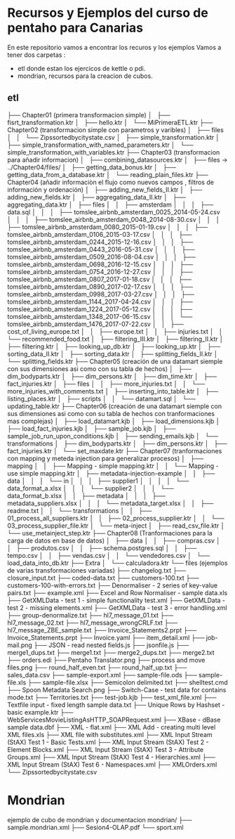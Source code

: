 # Recursos y Ejemplos del curso de pentaho para Canarias

En este repositorio vamos a encontrar los recuros y los ejemplos 
Vamos a tener dos carpetas :
* etl donde estan los ejercicos de kettle o pdi. 
* mondrian, recursos para la creacion de cubos.


## etl
├── Chapter01 (primera transformacion simple)
│   ├── fisrt_transformation.ktr
│   ├── hello.ktr
│   └── MiPrimeraETL.ktr
├── Chapter02 (transformacion simple con parametros y varibles)
│   ├── files
│   │   └── Zipssortedbycitystate.csv
│   ├── simple_transformation.ktr
│   ├── simple_transformation_with_named_parameters.ktr
│   └── simple_transformation_with_variables.ktr
├── Chapter03 (transformacion para añadir informacion)
│   ├── combining_datasources.ktr
│   ├── files -> ../Chapter04/files/
│   ├── getting_data_bonus.ktr
│   ├── getting_data_from_a_database.ktr
│   └── reading_plain_files.ktr
├── Chapter04 (añadir informaciòn el flujo como nuevos campos , filtros de información y ordenación)
│   ├── adding_new_fields_II.ktr
│   ├── adding_new_fields.ktr
│   ├── aggregating_data_II.ktr
│   ├── aggregating_data.ktr
│   ├── files
│   │   ├── amsterdam
│   │   │   ├── data.sql
│   │   │   ├── tomslee_airbnb_amsterdam_0025_2014-05-24.csv
│   │   │   ├── tomslee_airbnb_amsterdam_0048_2014-08-30.csv
│   │   │   ├── tomslee_airbnb_amsterdam_0080_2015-01-19.csv
│   │   │   ├── tomslee_airbnb_amsterdam_0106_2015-03-17.csv
│   │   │   ├── tomslee_airbnb_amsterdam_0244_2015-12-16.csv
│   │   │   ├── tomslee_airbnb_amsterdam_0443_2016-05-31.csv
│   │   │   ├── tomslee_airbnb_amsterdam_0509_2016-08-04.csv
│   │   │   ├── tomslee_airbnb_amsterdam_0698_2016-12-15.csv
│   │   │   ├── tomslee_airbnb_amsterdam_0754_2016-12-27.csv
│   │   │   ├── tomslee_airbnb_amsterdam_0807_2017-01-18.csv
│   │   │   ├── tomslee_airbnb_amsterdam_0890_2017-02-17.csv
│   │   │   ├── tomslee_airbnb_amsterdam_0998_2017-03-27.csv
│   │   │   ├── tomslee_airbnb_amsterdam_1144_2017-04-24.csv
│   │   │   ├── tomslee_airbnb_amsterdam_1224_2017-05-12.csv
│   │   │   ├── tomslee_airbnb_amsterdam_1348_2017-06-15.csv
│   │   │   └── tomslee_airbnb_amsterdam_1476_2017-07-22.csv
│   │   ├── cost_of_living_europe.txt
│   │   ├── europe.txt
│   │   ├── injuries.txt
│   │   └── recommended_food.txt
│   ├── filtering_III.ktr
│   ├── filtering_II.ktr
│   ├── filtering.ktr
│   ├── looking_up_db.ktr
│   ├── looking_up.ktr
│   ├── sorting_data_II.ktr
│   ├── sorting_data.ktr
│   ├── splitting_fields_II.ktr
│   └── splitting_fields.ktr
├── Chapter05 (creación de una datamart siemple con sus dimensiones asi como con su tabla de hechos)
│   ├── dim_bodyparts.ktr
│   ├── dim_persons.ktr
│   ├── dim_time.ktr
│   ├── fact_injuries.ktr
│   ├── files
│   │   ├── more_injuries.txt
│   │   └── more_injuries_with_comments.txt
│   ├── inserting_into_table.ktr
│   ├── listing_places.ktr
│   ├── scripts
│   │   └── datamart.sql
│   └── updating_table.ktr
├── Chapter06 (creación de una datamart siemple con sus dimensiones asi como con su tabla de hechos con tranformaciones mas complejas)
│   ├── load_datamart.kjb
│   ├── load_dimensions.kjb
│   ├── load_fact_injuries.kjb
│   ├── sample_job.kjb
│   ├── sample_job_run_upon_conditions.kjb
│   ├── sending_emails.kjb
│   └── transformations
│       ├── dim_bodyparts.ktr
│       ├── dim_persons.ktr
│       ├── fact_injuries.ktr
│       └── set_maxdate.ktr
├── Chapter07 (tranformaciones con mapping y meteda injection para generalizar procesos)
│   ├── mapping
│   │   ├── Mapping - simple mapping.ktr
│   │   └── Mapping - use simple mapping.ktr
│   ├── metadata-injection-example
│   │   ├── data
│   │   │   └── in
│   │   │       ├── supplier1
│   │   │       │   └── data_format_a.xlsx
│   │   │       └── supplier2
│   │   │           └── data_format_b.xlsx
│   │   ├── metadata
│   │   │   ├── metadata_suppliers.xlsx
│   │   │   └── metadata_target.xlsx
│   │   ├── readme.txt
│   │   └── transformations
│   │       ├── 01_process_all_suppliers.ktr
│   │       ├── 02_process_supplier.ktr
│   │       └── 03_process_supplier_file.ktr
│   └── meta-inject
│       ├── read_csv_file.ktr
│       └── use_metainject_step.ktr
├── Chapter08 (Tranformaciones para la carga de datos en base de datos)
│   ├── data
│   │   ├── compras.csv
│   │   ├── produtos.csv
│   │   ├── schema.postgres.sql
│   │   ├── tempo.csv
│   │   ├── vendas.csv
│   │   └── vendedores.csv
│   └── load_data_into_db.ktr
├── Extra
│   └── calculadora.ktr
└── files (ejemplos de varias transformaciones variadas)
    ├── changelog.txt
    ├── closure_input.txt
    ├── coded-data.txt
    ├── customers-100.txt
    ├── customers-100-with-errors.txt
    ├── Denormaliser - 2 series of key-value pairs.txt
    ├── example.xml
    ├── Excel and Row Normaliser - sample data.xls
    ├── GetXMLData - test 1 - simple functionality test.xml
    ├── GetXMLData - test 2 - missing elements.xml
    ├── GetXMLData - test 3 - error handling.xml
    ├── group-denormalize.txt
    ├── hl7_message_01.txt
    ├── hl7_message_02.txt
    ├── hl7_message_wrongCRLF.txt
    ├── hl7_message_ZBE_sample.txt
    ├── Invoice_Statements2.prpt
    ├── Invoice_Statements.prpt
    ├── Invoice.yaml
    ├── item_detail.xml
    ├── job-mail.png
    ├── JSON - read nested fields.js
    ├── jsonfile.js
    ├── merge1_dups.txt
    ├── merge1.txt
    ├── merge2_dups.txt
    ├── merge2.txt
    ├── orders.edi
    ├── Pentaho Translator.png
    ├── process and move files.png
    ├── round_half_even.txt
    ├── round_half_up.txt
    ├── sales_data.csv
    ├── sample-export.xml
    ├── sample-file.ods
    ├── sample-file.xls
    ├── sample-file.xlsx
    ├── Semicolon delimited.txt
    ├── shelltest.cmd
    ├── Spoon Metadata Search.png
    ├── Switch-Case - test data for contains mode.txt
    ├── Territories.txt
    ├── test-job.kjb
    ├── test_xml_file.xml
    ├── Textfile input - fixed length sample data.txt
    ├── Unique Rows by Hashset - basic example.ktr
    ├── WebServicesMovieListingAsHTTP_SOAPRequest.xml
    ├── XBase - dBase sample data.dbf
    ├── XML - flat.xml
    ├── XML Add - creating multi level XML files.xls
    ├── XML file with substitutes.xml
    ├── XML Input Stream (StAX) Test 1 - Basic Tests.xml
    ├── XML Input Stream (StAX) Test 2 - Element Blocks.xml
    ├── XML Input Stream (StAX) Test 3 - Attribute Groups.xml
    ├── XML Input Stream (StAX) Test 4 - Hierarchies.xml
    ├── XML Input Stream (StAX) Test 6 - Namespaces.xml
    ├── XMLOrders.xml
    └── Zipssortedbycitystate.csv
# Mondrian
ejemplo de cubo de mondrian y documentacion
mondrian/ 
├── sample.mondrian.xml
├── Sesion4-OLAP.pdf
└── sport.xml
